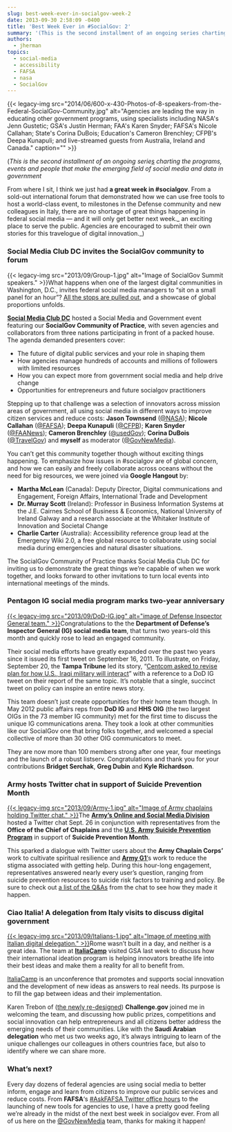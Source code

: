 ```yaml
---
slug: best-week-ever-in-socialgov-week-2
date: 2013-09-30 2:58:09 -0400
title: 'Best Week Ever in #SocialGov: 2'
summary: '(This is the second installment of an ongoing series charting the programs, events and people that make the emerging field of social media and data in government From where I sit, I think we just had a great week in #socialgov. From a sold-out international forum that demonstrated how we can use free tools to'
authors:
  - jherman
topics:
  - social-media
  - accessibility
  - FAFSA
  - nasa
  - SocialGov
---
```


{{< legacy-img src="2014/06/600-x-430-Photos-of-8-speakers-from-the-Federal-SocialGov-Community.jpg" alt="Agencies are leading the way in educating other government programs, using specialists including NASA's Jenn Gustetic; GSA's Justin Herman; FAA's Karen Snyder; FAFSA's Nicole Callahan; State's Corina DuBois; Education's Cameron Brenchley; CFPB's Deepa Kunapuli; and live-streamed guests from Australia, Ireland and Canada." caption="" >}} 

(_This is the second installment of an ongoing serie[s](http://blog.howto.gov/2013/09/18/best-week-in-socialgov-ever-week-1/) charting the programs, events and people that make the emerging field of social media and data in government_

From where I sit, I think we just had **a great week in #socialgov**. From a sold-out international forum that demonstrated how we can use free tools to host a world-class event, to milestones in the Defense community and new colleagues in Italy, there are no shortage of great things happening in federal social media — and it will only get better next week._ an exciting place to serve the public. Agencies are encouraged to submit their own stories for this travelogue of digital innovation._)

### **Social Media Club DC invites the SocialGov community to forum**

{{< legacy-img src="2013/09/Group-1.jpg" alt="Image of SocialGov Summit speakers." >}}What happens when one of the largest digital communities in Washington, D.C., invites federal social media managers to &#8220;sit on a small panel for an hour&#8221;? <a href="http://smcdc.imgur.com/" target="_blank">All the stops are pulled out</a>, and a showcase of global proportions unfolds.
  
<a href="http://www.socialmediaclubdc.org/" target="_blank"><strong>Social Media Club DC</strong></a> hosted a Social Media and Government event featuring our **SocialGov Community of Practice**, with seven agencies and collaborators from three nations participating in front of a packed house. The agenda demanded presenters cover:

  * The future of digital public services and your role in shaping them
  * How agencies manage hundreds of accounts and millions of followers with limited resources
  * How you can expect more from government social media and help drive change
  * Opportunities for entrepreneurs and future socialgov practitioners

Stepping up to that challenge was a selection of innovators across mission areas of government, all using social media in different ways to improve citizen services and reduce costs: **Jason Townsend** ([@NASA](https://twitter.com/nasa)); **Nicole Callahan** ([@FAFSA](https://twitter.com/FAFSA)); **Deepa Kunapuli** ([@CFPB](https://twitter.com/CFPB)); **Karen Snyder** ([@FAANews](https://twitter.com/faanews)); **Cameron Brenchley** ([@usedGov](https://twitter.com/usedgov)); **Corina DuBois** ([@TravelGov](https://twitter.com/travelgov)) and **myself** as moderator ([@GovNewMedia](https://twitter.com/govnewmedia)).

You can&#8217;t get this community together though without exciting things happening. To emphasize how issues in #socialgov are of global concern, and how we can easily and freely collaborate across oceans without the need for big resources, we were joined via **Google Hangout** by:

  * **Martha McLean** (Canada): Deputy Director, Digital communications and Engagement, Foreign Affairs, International Trade and Development
  * **Dr. Murray Scott** (Ireland): Professor in Business Information Systems at the J.E. Cairnes School of Business & Economics, National University of Ireland Galway and a research associate at the Whitaker Institute of Innovation and Societal Change
  * **Charlie Carter** (Australia): Accessibility reference group lead at the Emergency Wiki 2.0, a free global resource to collaborate using social media during emergencies and natural disaster situations.

The SocialGov Community of Practice thanks Social Media Club DC for inviting us to demonstrate the great things we&#8217;re capable of when we work together, and looks forward to other invitations to turn local events into international meetings of the minds.

### **Pentagon IG social media program marks two-year anniversary**

[{{< legacy-img src="2013/09/DoD-IG.jpg" alt="image of Defense Inspector General team." >}}](https://s3.amazonaws.com/digitalgov/_legacy-img/2013/09/DoD-IG.jpg)Congratulations to the the **Department of Defense&#8217;s Inspector General (IG) social media team**, that turns two years-old this month and quickly rose to lead an engaged community.
  
Their social media efforts have greatly expanded over the past two years since it issued its first tweet on September 16, 2011. To illustrate, on Friday, September 20, the **Tampa Tribune** led its story, “[Centcom asked to revise plan for how U.S., Iraqi military will interact](http://tbo.com/list/military-news/centcom-asked-to-revise-plan-for-how-us-iraqi-military-will-interact-20130920/)” with a reference to a DoD IG tweet on their report of the same topic.  It’s notable that a single, succinct tweet on policy can inspire an entire news story.
  
This team doesn&#8217;t just create opportunities for their home team though. In May 2012 public affairs reps from **DoD IG** and **HHS OIG** (the two largest OIGs in the 73 member IG community) met for the first time to discuss the unique IG communications arena. They took a look at other communities like our SocialGov one that bring folks together, and welcomed a special collective of more than 30 other OIG communicators to meet.

They are now more than 100 members strong after one year, four meetings and the launch of a robust listserv. Congratulations and thank you for your contributions **Bridget Serchak**, **Greg Dubin** and **Kyle Richardson**.

### **Army hosts Twitter chat in support of Suicide Prevention Month**

[{{< legacy-img src="2013/09/Army-1.jpg" alt="Image of Army chaplains holding Twitter chat." >}}](https://s3.amazonaws.com/digitalgov/_legacy-img/2013/09/Army-1.jpg)The **[Army&#8217;s Online and Social Media Division](http://www.army.mil/media/socialmedia/)** hosted a Twitter chat Sept. 26 in conjunction with representatives from the **Office of the Chief of Chaplains** and the **[U.S. Army Suicide Prevention Program](http://1.usa.gov/190vFC6)** in support of **Suicide Prevention Month**.

This sparked a dialogue with Twitter users about the **Army Chaplain Corps&#8217;** work to cultivate spiritual resilience and [**Army G1**&#8216;](http://www.armyg1.army.mil/)s work to reduce the stigma associated with getting help. During this hour-long engagement, representatives answered nearly every user&#8217;s question, ranging from suicide prevention resources to suicide risk factors to training and policy. Be sure to check out [a list of the Q&As](http://storify.com/USArmy/armychat-about-armysuicideprevention) from the chat to see how they made it happen.

### **Ciao Italia! A delegation from Italy visits to discuss digital government**

[{{< legacy-img src="2013/09/Italians-1.jpg" alt="Image of meeting with Italian digital delegation." >}}](https://s3.amazonaws.com/digitalgov/_legacy-img/2013/09/Italians-1.jpg)Rome wasn&#8217;t built in a day, and neither is a great idea. The team at **[ItaliaCamp](http://www.italiacamp.it/)** visited GSA last week to discuss how their international ideation program is helping innovators breathe life into their best ideas and make them a reality for all to benefit from.

[ItaliaCamp](http://www.italiacamp.it/) is an unconference that promotes and supports social innovation and the development of new ideas as answers to real needs. Its purpose is to fill the gap between ideas and their implementation.

Karen Trebon of ([the newly re-designed](http://www.challenge.gov/)) **Challenge.gov** joined me in welcoming the team, and discussing how public prizes, competitions and social innovation can help entrepreneurs and all citizens better address the emerging needs of their communities. Like with the **Saudi Arabian delegation** who met us two weeks ago, it’s always intriguing to learn of the unique challenges our colleagues in others countries face, but also to identify where we can share more.

### **What&#8217;s next?**

Every day dozens of federal agencies are using social media to better inform, engage and learn from citizens to improve our public services and reduce costs. From **FAFSA**&#8216;s [#AskFAFSA Twitter office hours](http://storify.com/FAFSA/september-2013-askfafsa-office-hours-parents) to the launching of new tools for agencies to use, I have a pretty good feeling we&#8217;re already in the midst of the next best week in socialgov ever. From all of us here on the [@GovNewMedia](https://twitter.com/govnewmedia) team, thanks for making it happen!